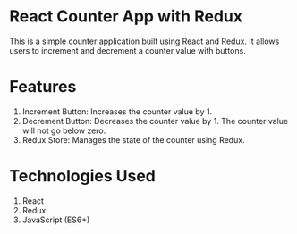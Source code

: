 # React Counter App with Redux

This is a simple counter application built using React and Redux. It allows users to increment and decrement a counter value with buttons.

# Features
1. Increment Button: Increases the counter value by 1.
2. Decrement Button: Decreases the counter value by 1. The counter value will not go below zero.
3. Redux Store: Manages the state of the counter using Redux.

# Technologies Used
1. React
2. Redux
3. JavaScript (ES6+)

